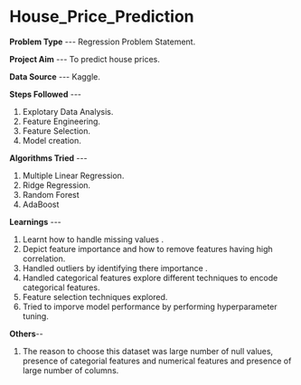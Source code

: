# House_Price_Prediction

**Problem Type** --- Regression Problem Statement.

**Project Aim** --- To predict house prices.

**Data Source** --- Kaggle.

**Steps Followed** --- 
1. Explotary Data Analysis.
2. Feature Engineering.
3. Feature Selection.
4. Model creation. 

**Algorithms Tried** ---
1. Multiple Linear Regression.
2. Ridge Regression.
3. Random Forest
4. AdaBoost

**Learnings** --- 
1. Learnt how to handle missing values .
2. Depict feature importance and how to remove features having high correlation.
3. Handled outliers by identifying  there importance .
4. Handled categorical features explore different techniques to encode categorical features.
5. Feature selection techniques explored.
6. Tried to imporve model performance by performing hyperparameter tuning.

**Others**-- 
1. The reason to choose this dataset was large number of null values, presence of categorial features and numerical features and presence of large number of columns.


